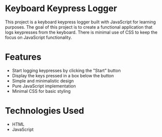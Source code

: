 # Keyboard Keypress Logger
This project is a keyboard keypress logger built with JavaScript for learning purposes. The goal of this project is to create a functional application that logs keypresses from the keyboard. There is minimal use of CSS to keep the focus on JavaScript functionality.

# Features
* Start logging keypresses by clicking the "Start" button
* Display the keys pressed in a box below the button
* Simple and minimalistic design
* Pure JavaScript implementation
* Minimal CSS for basic styling
# Technologies Used
* HTML
* JavaScript
